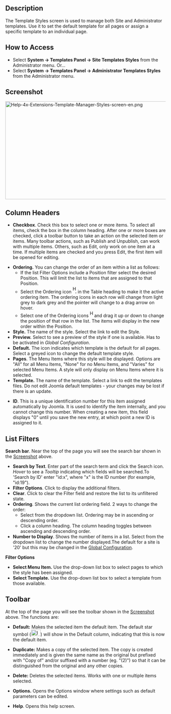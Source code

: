 <!-- Help4.x:Templates:_Styles -->

## Description

The Template Styles screen is used to manage both Site and Administrator
templates. Use it to set the default template for all pages or assign a
specific template to an individual page.

## How to Access

- Select **System **→** Templates Panel **→** Site Templates Styles**
  from the Administrator menu. Or...
- Select **System **→** Templates Panel **→** Administrator Templates
  Styles** from the Administrator menu.

## Screenshot

<img
src="https://docs.joomla.org/images/5/51/Help-4x-Extensions-Template-Manager-Styles-screen-en.png"
decoding="async" data-file-width="800" data-file-height="308"
width="800" height="308"
alt="Help-4x-Extensions-Template-Manager-Styles-screen-en.png" />

## Column Headers

- **Checkbox**. Check this box to select one or more items. To select
  all items, check the box in the column heading. After one or more
  boxes are checked, click a toolbar button to take an action on the
  selected item or items. Many toolbar actions, such as Publish and
  Unpublish, can work with multiple items. Others, such as Edit, only
  work on one item at a time. If multiple items are checked and you
  press Edit, the first item will be opened for editing.

<!-- -->

- **Ordering.** You can change the order of an item within a list as
  follows:
  - If the list Filter Options include a Position filter select the
    desired Position. This will limit the list to items that are
    assigned to that Position.
  - Select the Ordering icon <img
    src="https://docs.joomla.org/images/e/ee/Help30-Ordering-colheader-icon.png"
    decoding="async" data-file-width="12" data-file-height="23" width="12"
    height="23" alt="Help30-Ordering-colheader-icon.png" /> in the Table
    heading to make it the active ordering item. The ordering icons in
    each row will change from light grey to dark grey and the pointer
    will change to a drag arrow on hover.
  - Select one of the Ordering icons <img
    src="https://docs.joomla.org/images/8/87/Help30-Ordering-colheader-grab-bar-icon.png"
    decoding="async" data-file-width="10" data-file-height="21" width="10"
    height="21" alt="Help30-Ordering-colheader-grab-bar-icon.png" /> and
    drag it up or down to change the position of that row in the list.
    The items will display in the new order within the Position.
- **Style.** The name of the style. Select the link to edit the Style.
- **Preview.** Select to see a preview of the style if one is available.
  Has to be activated in *Global Configuration*.
- **Default.** The icon indicates which template is the default for all
  pages. Select a greyed icon to change the default template style.
- **Pages**. The Menu Items where this style will be displayed. Options
  are "All" for all Menu Items, "None" for no Menu Items, and "Varies"
  for selected Menu Items. A style will only display on Menu Items where
  it is selected.
- **Template.** The name of the template. Select a link to edit the
  templates files. Do not edit Joomla default templates - your changes
  may be lost if there is an update.

<!-- -->

- **ID**. This is a unique identification number for this item assigned
  automatically by Joomla. It is used to identify the item internally,
  and you cannot change this number. When creating a new item, this
  field displays "0" until you save the new entry, at which point a new
  ID is assigned to it.

## List Filters

**Search bar**. Near the top of the page you will see the search bar
shown in the [Screenshot](#screenshot) above.

- **Search by Text**. Enter part of the search term and click the Search
  icon. *Hover* to see a *Tooltip* indicating which fields will be
  searched.To 'Search by ID' enter "id:x", where "x" is the ID number
  (for example, "id:19").
- **Filter Options**. Click to display the additional filters.
- **Clear**. Click to clear the Filter field and restore the list to its
  unfiltered state.
- **Ordering**. Shows the current list ordering field. 2 ways to change
  the order:
  - Select from the dropdown list. Ordering may be in ascending or
    descending order.
  - Click a column heading. The column heading toggles between ascending
    and descending order.
- **Number to Display**. Shows the number of items in a list. Select
  from the dropdown list to change the number displayed.The default for
  a site is '20' but this may be changed in the [Global
  Configuration](https://docs.joomla.org/Help4.x:Site_Global_Configuration/en#defaultlistlimit "Special:MyLanguage/Help4.x:Site Global Configuration/en").

**Filter Options**

- **Select Menu Item.** Use the drop-down list box to select pages to
  which the style has been assigned.
- **Select Template.** Use the drop-down list box to select a template
  from those available.

## Toolbar

At the top of the page you will see the toolbar shown in the
[Screenshot](#Screenshot) above. The functions are:

- **Default:** Makes the selected item the default item. The default
  star symbol
  (<img src="https://docs.joomla.org/images/7/7e/Icon-16-default.png"
  decoding="async" data-file-width="30" data-file-height="20" width="30"
  height="20" alt="Icon-16-default.png" />) will show in the Default
  column, indicating that this is now the default item.

<!-- -->

- **Duplicate:** Makes a copy of the selected item. The copy is created
  immediately and is given the same name as the original but prefixed
  with "Copy of" and/or suffixed with a number (eg. "(2)") so that it
  can be distinguished from the original and any other copies.

<!-- -->

- **Delete:** Deletes the selected items. Works with one or multiple
  items selected.

<!-- -->

- **Options.** Opens the Options window where settings such as default
  parameters can be edited.

<!-- -->

- **Help**. Opens this help screen.
